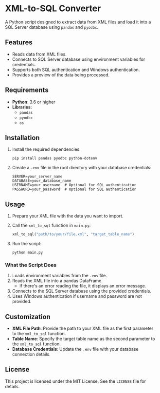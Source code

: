 # XML-to-SQL Converter

A Python script designed to extract data from XML files and load it into a SQL Server database using `pandas` and `pyodbc`.

## Features

- Reads data from XML files.
- Connects to SQL Server database using environment variables for credentials.
- Supports both SQL authentication and Windows authentication.
- Provides a preview of the data being processed.

## Requirements

- **Python**: 3.6 or higher
- **Libraries**:
  - `pandas`
  - `pyodbc`
  - `os`

## Installation

1. Install the required dependencies:
   ```bash
   pip install pandas pyodbc python-dotenv
   ```

2. Create a `.env` file in the root directory with your database credentials:
   ```
   SERVER=your_server_name
   DATABASE=your_database_name
   USERNAME=your_username  # Optional for SQL authentication
   PASSWORD=your_password  # Optional for SQL authentication
   ```

## Usage

1. Prepare your XML file with the data you want to import.

2. Call the `xml_to_sql` function in `main.py`:
   ```python
   xml_to_sql("path/to/your/file.xml", "target_table_name")
   ```

3. Run the script:
   ```bash
   python main.py
   ```

### What the Script Does

1. Loads environment variables from the `.env` file.
2. Reads the XML file into a pandas DataFrame.
   - If there's an error reading the file, it displays an error message.
3. Connects to the SQL Server database using the provided credentials.
4. Uses Windows authentication if username and password are not provided.

## Customization

- **XML File Path**: Provide the path to your XML file as the first parameter to the `xml_to_sql` function.
- **Table Name**: Specify the target table name as the second parameter to the `xml_to_sql` function.
- **Database Credentials**: Update the `.env` file with your database connection details.

## License

This project is licensed under the MIT License. See the `LICENSE` file for details.
